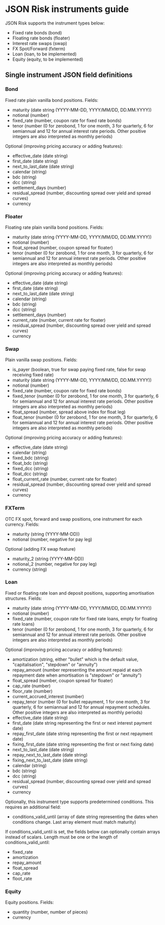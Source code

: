# JSON Risk instruments guide
JSON Risk supports the instrument types below:

- Fixed rate bonds (bond)
- Floating rate bonds (floater)
- Interest rate swaps (swap)
- FX Spot/Forward (fxterm)
- Loan (loan, to be implemented)
- Equity (equity, to be implemented)

## Single instrument JSON field definitions
### Bond

Fixed rate plain vanilla bond positions. Fields:

- maturity (date string (YYYY-MM-DD, YYYY/MM/DD, DD.MM.YYYY))
- notional (number)
- fixed_rate (number, coupon rate for fixed rate bonds)
- tenor (number (0 for zerobond, 1 for one month, 3 for quarterly, 6 for semiannual and 12 for annual interest rate periods. Other positive integers are also interpreted as monthly periods)

Optional (improving pricing accuracy or adding features):

- effective\_date (date string)
- first\_date (date string)
- next\_to\_last\_date (date string)
- calendar (string)
- bdc (string)
- dcc (string)
- settlement_days (number)
- residual_spread (number, discounting spread over yield and spread curves)
- currency


### Floater

Floating rate plain vanilla bond positions. Fields:

- maturity (date string (YYYY-MM-DD, YYYY/MM/DD, DD.MM.YYYY))
- notional (number)
- float_spread (number, coupon spread for floater)
- tenor (number (0 for zerobond, 1 for one month, 3 for quarterly, 6 for semiannual and 12 for annual interest rate periods. Other positive integers are also interpreted as monthly periods)

Optional (improving pricing accuracy or adding features):

- effective\_date (date string)
- first\_date (date string)
- next\_to\_last\_date (date string)
- calendar (string)
- bdc (string)
- dcc (string)
- settlement_days (number)
- current_rate (number, current rate for floater)
- residual_spread (number, discounting spread over yield and spread curves)
- currency


### Swap

Plain vanilla swap positions. Fields:

- is_payer (boolean, true for swap paying fixed rate, false for swap receiving fixed rate)
- maturity (date string (YYYY-MM-DD, YYYY/MM/DD, DD.MM.YYYY))
- notional (number)
- fixed_rate (number, coupon rate for fixed rate bonds)
- fixed_tenor (number (0 for zerobond, 1 for one month, 3 for quarterly, 6 for semiannual and 12 for annual interest rate periods. Other positive integers are also interpreted as monthly periods)
- float_spread (number, spread above index for float leg)
- float_tenor (number (0 for zerobond, 1 for one month, 3 for quarterly, 6 for semiannual and 12 for annual interest rate periods. Other positive integers are also interpreted as monthly periods)

Optional (improving pricing accuracy or adding features):

- effective\_date (date string)
- calendar (string)
- fixed_bdc (string)
- float_bdc (string)
- fixed_dcc (string)
- float_dcc (string)
- float\_current\_rate (number, current rate for floater)
- residual_spread (number, discounting spread over yield and spread curves)
- currency

### FXTerm

OTC FX spot, forward and swap positions, one instrument for each currency. Fields:

- maturity (string (YYYY-MM-DD))
- notional (number, negative for pay leg)

Optional (adding FX swap feature)

- maturity_2 (string (YYYY-MM-DD))
- notional_2 (number, negative for pay leg)
- currency (string)

### Loan

Fixed or floating rate loan and deposit positions, supporting amortisation structures. Fields:

- maturity (date string (YYYY-MM-DD, YYYY/MM/DD, DD.MM.YYYY))
- notional (number)
- fixed_rate (number, coupon rate for fixed rate loans, empty for floating rate loans)
- tenor (number (0 for zerobond, 1 for one month, 3 for quarterly, 6 for semiannual and 12 for annual interest rate periods. Other positive integers are also interpreted as monthly periods)

Optional (improving pricing accuracy or adding features):

- amortization (string, either "bullet" which is the default value, "capitalisation", "stepdown" or "annuity")
- repay_amount (number representing the amount repaid at each repayment date when amortisation is "stepdown" or "annuity")
- float_spread (number, coupon spread for floater)
- cap_rate (number)
- floor_rate (number)
- current\_accrued\_interest (number)
- repay_tenor (number (0 for bullet repayment, 1 for one month, 3 for quarterly, 6 for semiannual and 12 for annual repayment schedules. Other positive integers are also interpreted as monthly periods)
- effective\_date (date string)
- first\_date (date string representing the first or next interest payment date)
- repay\_first\_date (date string representing the first or next repayment date)
- fixing\_first\_date (date string representing the first or next fixing date)
- next\_to\_last\_date (date string)
- repay\_next\_to\_last\_date (date string)
- fixing\_next\_to\_last\_date (date string)
- calendar (string)
- bdc (string)
- dcc (string)
- residual_spread (number, discounting spread over yield and spread curves)
- currency

Optionally, this instrument type supports predetermined conditions. This requires an additional field:

- conditions\_valid\_until (array of date string representing the dates when conditions change. Last array element must match maturity)

If conditions\_valid\_until is set, the fields below can optionally contain arrays instead of scalars. Length must be one or the length of conditions\_valid\_until:

- fixed_rate
- amortization
- repay_amount
- float_spread
- cap_rate
- floot_rate

### Equity

Equity positions. Fields:

- quantity (number, number of pieces)
- currency

